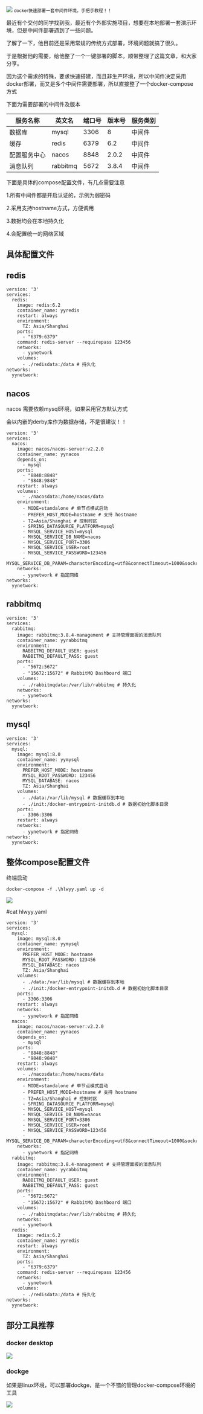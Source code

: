 <img src="/assets/image/240311-docker快速部署演示环境-1.png" style="max-width: 70%; height: auto;">
<small>docker快速部署一套中间件环境，手把手教程！！</small>


最近有个交付的同学找到我，最近有个外部实施项目，想要在本地部署一套演示环境，但是中间件部署遇到了一些问题。

了解了一下，他目前还是采用常规的传统方式部署，环境问题就搞了很久。

于是根据他的需要，给他整了一个一键部署的脚本，顺带整理了这篇文章，和大家分享。

因为这个需求的特殊，要求快速搭建，而且非生产环境，所以中间件决定采用docker部署，而又是多个中间件需要部署，所以直接整了一个docker-compose方式

下面为需要部署的中间件及版本

|服务名称|英文名|端口号|版本号|服务类别|
|--|--|--|--|--|
|数据库|mysql|3306|8|中间件|
|缓存|redis|6379|6.2|中间件|
|配置服务中心|nacos|8848|2.0.2|中间件|
|消息队列|rabbitmq|5672|3.8.4|中间件|

下面是具体的compose配置文件，有几点需要注意

1.所有中间件都是开启认证的，示例为弱密码

2.采用支持hostname方式，方便调用

3.数据均会在本地持久化

4.会配置统一的网络区域


## 具体配置文件
## redis
```
version: '3'
services:
  redis:
    image: redis:6.2
    container_name: yyredis
    restart: always
    environment:
      TZ: Asia/Shanghai
    ports:
      - "6379:6379"
    command: redis-server --requirepass 123456
    networks:
      - yynetwork
    volumes:
      - ./redisdata:/data # 持久化   
networks:
  yynetwork:      
```
## nacos

nacos 需要依赖mysql环境，如果采用官方默认方式

会以内嵌的derby库作为数据存储，不是很建议！！
```
version: '3'
services:
  nacos:
    image: nacos/nacos-server:v2.2.0
    container_name: yynacos
    depends_on:
      - mysql
    ports:
      - "8848:8848"
      - "9848:9848"
    restart: always
    volumes:
      - ./nacosdata:/home/nacos/data
    environment:
      - MODE=standalone # 单节点模式启动
      - PREFER_HOST_MODE=hostname # 支持 hostname
      - TZ=Asia/Shanghai # 控制时区
      - SPRING_DATASOURCE_PLATFORM=mysql
      - MYSQL_SERVICE_HOST=mysql
      - MYSQL_SERVICE_DB_NAME=nacos
      - MYSQL_SERVICE_PORT=3306
      - MYSQL_SERVICE_USER=root
      - MYSQL_SERVICE_PASSWORD=123456
      - MYSQL_SERVICE_DB_PARAM=characterEncoding=utf8&connectTimeout=1000&socketTimeout=3000&autoReconnect=true&useUnicode=true&useSSL=false&serverTimezone=Asia/Shanghai&allowPublicKeyRetrieval=true      
    networks:
      - yynetwork # 指定网络
networks:
  yynetwork:    
```
## rabbitmq
```
version: '3'
services:
  rabbitmq:
    image: rabbitmq:3.8.4-management # 支持管理面板的消息队列
    container_name: yyrabbitmq
    environment:
      RABBITMQ_DEFAULT_USER: guest
      RABBITMQ_DEFAULT_PASS: guest
    ports:
      - "5672:5672"
      - "15672:15672" # RabbitMQ Dashboard 端口
    volumes:
      - ./rabbitmqdata:/var/lib/rabbitmq # 持久化
    networks:
      - yynetwork
networks:
  yynetwork:
```
## mysql
```
version: '3'
services:
  mysql:
    image: mysql:8.0
    container_name: yymysql
    environment:
      PREFER_HOST_MODE: hostname
      MYSQL_ROOT_PASSWORD: 123456
      MYSQL_DATABASE: nacos
      TZ: Asia/Shanghai
    volumes:
      - ./data:/var/lib/mysql # 数据缓存到本地
      - ./init:/docker-entrypoint-initdb.d # 数据初始化脚本目录
    ports:
      - 3306:3306
    restart: always
    networks:
      - yynetwork # 指定网络
networks:
  yynetwork:      
```
## 整体compose配置文件

终端启动
```
docker-compose -f .\hlwyy.yaml up -d
```


![](/assets/image/240311-docker快速部署演示环境-1.png)

#cat hlwyy.yaml
```
version: '3'
services:
  mysql:
    image: mysql:8.0
    container_name: yymysql
    environment:
      PREFER_HOST_MODE: hostname
      MYSQL_ROOT_PASSWORD: 123456
      MYSQL_DATABASE: nacos
      TZ: Asia/Shanghai
    volumes:
      - ./data:/var/lib/mysql # 数据缓存到本地
      - ./init:/docker-entrypoint-initdb.d # 数据初始化脚本目录
    ports:
      - 3306:3306
    restart: always
    networks:
      - yynetwork # 指定网络
  nacos:
    image: nacos/nacos-server:v2.2.0
    container_name: yynacos
    depends_on:
      - mysql
    ports:
      - "8848:8848"
      - "9848:9848"
    restart: always
    volumes:
      - ./nacosdata:/home/nacos/data
    environment:
      - MODE=standalone # 单节点模式启动
      - PREFER_HOST_MODE=hostname # 支持 hostname
      - TZ=Asia/Shanghai # 控制时区
      - SPRING_DATASOURCE_PLATFORM=mysql
      - MYSQL_SERVICE_HOST=mysql
      - MYSQL_SERVICE_DB_NAME=nacos
      - MYSQL_SERVICE_PORT=3306
      - MYSQL_SERVICE_USER=root
      - MYSQL_SERVICE_PASSWORD=123456
      - MYSQL_SERVICE_DB_PARAM=characterEncoding=utf8&connectTimeout=1000&socketTimeout=3000&autoReconnect=true&useUnicode=true&useSSL=false&serverTimezone=Asia/Shanghai&allowPublicKeyRetrieval=true      
    networks:
      - yynetwork # 指定网络
  rabbitmq:
    image: rabbitmq:3.8.4-management # 支持管理面板的消息队列
    container_name: yyrabbitmq
    environment:
      RABBITMQ_DEFAULT_USER: guest
      RABBITMQ_DEFAULT_PASS: guest
    ports:
      - "5672:5672"
      - "15672:15672" # RabbitMQ Dashboard 端口
    volumes:
      - ./rabbitmqdata:/var/lib/rabbitmq # 持久化
    networks:
      - yynetwork
  redis:
    image: redis:6.2
    container_name: yyredis
    restart: always
    environment:
      TZ: Asia/Shanghai
    ports:
      - "6379:6379"
    command: redis-server --requirepass 123456
    networks:
      - yynetwork
    volumes:
      - ./redisdata:/data # 持久化      
networks:
  yynetwork: 
```

## 部分工具推荐

### docker desktop
![](/assets/image/240311-docker快速部署演示环境-2.png)

### dockge
如果是linux环境，可以部署dockge，是一个不错的管理docker-compose环境的工具

![](/assets/image/240311-docker快速部署演示环境-3.png)

